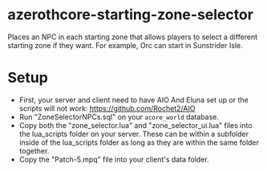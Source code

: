 # azerothcore-starting-zone-selector
Places an NPC in each starting zone that allows players to select a different starting zone if they want.  For example, Orc can start in Sunstrider Isle.


# Setup

- First, your server and client need to have AIO And Eluna set up or the scripts will not work:  https://github.com/Rochet2/AIO
- Run "ZoneSelectorNPCs.sql" on your `acore_world` database.
- Copy both the "zone_selector.lua" and "zone_selector_ui.lua" files into the lua_scripts folder on your server.  These can be within a subfolder inside of the lua_scripts folder as long as they are within the same folder together.
- Copy the "Patch-5.mpq" file into your client's data folder.
